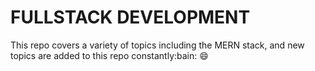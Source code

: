 # FULLSTACK DEVELOPMENT

This repo covers a variety of topics including the MERN stack, and new topics are added to this repo constantly:bain: :smile:
